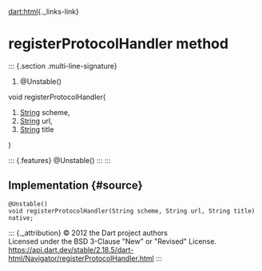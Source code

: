 [dart:html](../../dart-html/dart-html-library){._links-link}

registerProtocolHandler method
==============================

::: {.section .multi-line-signature}
<div>

1.  \@Unstable()

</div>

void registerProtocolHandler(

1.  [String](../../dart-core/string-class) scheme,
2.  [String](../../dart-core/string-class) url,
3.  [String](../../dart-core/string-class) title

)

::: {.features}
\@Unstable()
:::
:::

Implementation {#source}
--------------

``` {.language-dart data-language="dart"}
@Unstable()
void registerProtocolHandler(String scheme, String url, String title) native;
```

::: {._attribution}
© 2012 the Dart project authors\
Licensed under the BSD 3-Clause \"New\" or \"Revised\" License.\
<https://api.dart.dev/stable/2.18.5/dart-html/Navigator/registerProtocolHandler.html>
:::
